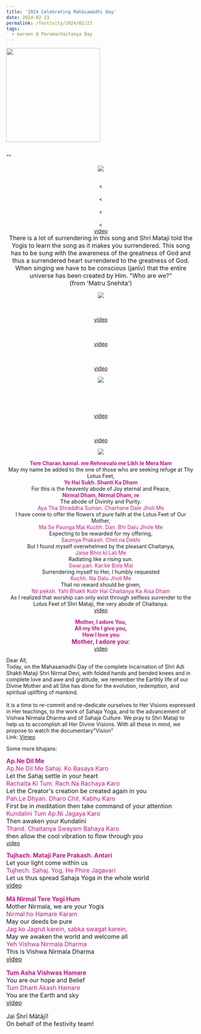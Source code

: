 ```yaml
---
title: '2024 Celebrating Mahāsamādhi Day'
date: 2024-02-23
permalink: /festivity/2024/02/23
tags:
  - maroon @ Paramachaitanya Day
---
```


<div style="text-align: left"><img src="/images/image1.png" width="250" /></div><br>

<p>
<font color="DarkRed">""</font><br>
<font size="+0"><b></b></font>
</p>


<div style="text-align: center"><img src="/images/image1332.png" /></div>

<p style="text-align:center;">
<font color="DarkRed"><b></b></font><br>
<b></b><<br>
<font color="DarkRed"><b></b></font><br>
<b></b><<br>
<font color="DarkRed"><b></b></font><br>
<b></b><<br>
<font color="DarkRed"><b></b></font><br>
<b></b><<br>
<a href="">video</a><br>
<font size="+0">There is a lot of surrendering in this song and Shri Mataji told the Yogis to learn the song as it makes you surrendered. This song has to be sung with the awareness of the greatness of God and thus a surrendered heart surrendered to the greatness of God.<br>
When singing we have to be conscious (janīv) that the entire universe has been created by Him. "Who are we?"<br>
(from 'Matru Snehita')</font>
</p>

<div style="text-align: center"><img src="/images/image1333.png" /></div>

<p style=" text-align:center;">
<font color="DarkRed"><b></b></font><br>
<font size="+0"><b></b></font><br>
<a href="">video</a>
</p>

<p style=" text-align:center;">
<font color="DarkRed"><b></b></font><br>
<font size="+0"><b></b></font><br>
<a href="">video</a>
</p>

<p style=" text-align:center;">
<font color="DarkRed"><b></b></font><br>
<font size="+0"><b></b></font><br>
<a href="">video</a>
</p>

<div style="text-align: center"><img src="/images/image1334.png" /></div>

<p style="text-align:center;">
<font color="DarkRed"><b></b></font><br>
<font size="+0"><b></b></font>
</p>

<p style=" text-align:center;">
<font color="DarkRed"><b></b></font><br>
<font size="+0"><b></b></font><br>
<a href="">video</a>
</p>

<p style=" text-align:center;">
<font color="DarkRed"><b></b></font><br>
<font size="+0"><b></b></font><br>
<a href="">video</a>
</p>

<div style="text-align: center"><img src="/images/image1335.png" /></div>

<p style=" text-align:center;">
<font color="MediumVioletRed"><b>Tere Charan.kamal. me Rehnevalo me Likh.le Mera Nam</b></font><br>
May my name be added to the one of those who are seeking refuge at Thy Lotus Feet,<br>
<font color="MediumVioletRed"><b>Ye Hai Sukh. Shanti Ka Dham</b></font><br>
For this is the heavenly abode of Joy eternal and Peace,<br>
<font color="MediumVioletRed"><b>Nirmal Dham, Nirmal Dham, re</b></font><br>
The abode of Divinity and Purity.<br>
<font color="MediumVioletRed">Aya Tha Shraddha Suman. Charhane Dale Jholi Me</font><br>
I have come to offer the flowers of pure faith at the Lotus Feet of Our Mother,<br>
<font color="MediumVioletRed">Ma Se Paunga Mai Kuchh. Dan. Bhi Dalu Jhole Me</font><br>
Expecting to be rewarded for my offering,<br>
<font color="MediumVioletRed">Saumya Prakash. Chet.na Dekhi</font><br>
But I found myself overwhelmed by the pleasant Chaitanya,<br>
<font color="MediumVioletRed">Jaise Bhor.ki Lali Me</font><br>
Radiating like a rising sun.<br>
<font color="MediumVioletRed">Swar.pan. Kar.ke Bola Mai</font><br>
Surrendering myself to Her, I humbly requested<br>
<font color="MediumVioletRed">Kuchh. Na Dalu Jholi Me</font><br>
That no reward should be given,<br>
<font color="MediumVioletRed">Nir.peksh. Yahi Bhakti Kutir Hai Chaitanya Ka Aisa Dham</font><br>
As I realized that worship can only exist through selfless surrender to the Lotus Feet of Shri Mataji, the very abode of Chaitanya.<br>
<a href="https://youtu.be/mKrVNKlY7Hg">video</a>
</p>

<p style=" text-align:center;">
<font color="MediumVioletRed"><b>Mother, I adore You,<br>
All my life I give you,<br>
How I love you</b><br>
<font size="+0"><b>Mother, I adore you:</b></font></font><br>
<a href="https://youtu.be/LsWaC7NktHA?list=PLuAVZW42aaCnQ3JW90xymBbcyS-gt6SE1">video</a>
</p>

<p>
Dear All,<br>
Today, on the Mahasamadhi Day of the complete Incarnation of Shri Adi Shakti Mataji Shri Nirmal Devi, with folded hands and bended knees and in complete love and awe and gratitude, we remember the Earthly life of our Divine Mother and all She has done for the evolution, redemption, and spiritual uplifting of mankind.<br>
<br>
It is a time to re-commit and re-dedicate ourselves to Her Visions expressed in Her teachings, to the work of Sahaja Yoga, and to the advancement of Vishwa Nirmala Dharma and of Sahaja Culture.  We pray to Shri Mataji to help us to accomplish all Her Divine Visions. 
With all these in mind, we propose to watch the documentary"Vision"<br>
Link: <a href="http://vimeo.com/27320205">Vimeo</a>  
</p>  

<p>
Some more bhajans:
</p>

<p style="color:MediumVioletRed; text-align:center;">

<p>  
<font size="+0"><font color="MediumVioletRed"><b>Ap.Ne Dil Me</b><br>
Ap.Ne Dil Me Sahaj. Ko Basaya Karo</font><br>
Let the Sahaj settle in your heart<br>
<font color="MediumVioletRed">Rachaita Ki Tum. Rach.Na Rachaya Karo</font><br>
Let the Creator's creation be created again in you<br>
<font color="MediumVioletRed">Pah.Le Dhyan. Dharo Chit. Kabhu Karo</font><br>
First be in meditation then take command of your attention<br>
<font color="MediumVioletRed">Kundalini Tum Ap.Ni Jagaya Karo</font><br>
Then awaken your Kundalini<br>
<font color="MediumVioletRed">Thand. Chaitanya Swayam Bahaya Karo</font><br>
then allow the cool vibration to flow through you</font><br>
<a href="https://www.youtube.com/watch?v=r45K0f-LKyc">video</a>
</p>

<p>  
<font size="+0"><font color="MediumVioletRed"><b>Tujhach. Mataji Pare Prakash. Antari</b></font><br>
Let your light come within us<br>
<font color="MediumVioletRed">Tujhech. Sahaj. Yog. He Phire Jagavari</font><br>
Let us thus spread Sahaja Yoga in the whole world<br>
<a href="https://seven-teams.github.io/Videos_Links.html">video</a>
<br>
</p>

<p>  
<font size="+0"><font color="MediumVioletRed"><b>Mā Nirmal Tere Yogi Hum</b></font><br>
Mother Nirmala, we are your Yogis<br>
<font color="MediumVioletRed">Nirmal ho Hamare Karam</font><br>
May our deeds be pure<br>
<font color="MediumVioletRed">Jag ko Jagrut karein, sabka swagat karein,</font><br>
May we awaken the world and welcome all<br>
<font color="MediumVioletRed">Yeh Vishwa Nirmala Dharma</font><br>
This  is Vishwa Nirmala Dharma</font><br>
<a href="https://seven-teams.github.io/Videos_Links.html">video</a>
</p>

<p>  
<font size="+0"><font color="MediumVioletRed"><b>Tum Asha Vishwas Hamare</b></font><br>
You are our hope and Belief<br>
<font color="MediumVioletRed">Tum Dharti Akash Hamare</font><br>
You are the Earth and sky</font><br>
<a href="https://seven-teams.github.io/Videos_Links.html">video</a>
</p>

<p>
<font size="+0">Jai Śhrī Mātājī!<br>
On behalf of the festivity team!</font>
</p>